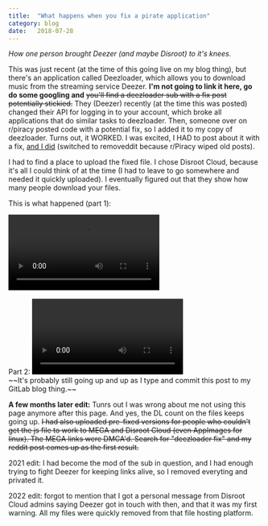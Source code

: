 ```yaml
---
title:  "What happens when you fix a pirate application"
category: blog
date:   2018-07-28
---
```


*How one person brought Deezer (and maybe Disroot) to it's knees.*



This was just recent (at the time of this going live on my blog thing), but there's an application called Deezloader, which allows you to download music from the streaming service Deezer. **I'm not going to link it here, go do some googling and** ~~you'll find a deezloader sub with a fix post potentially stickied.~~ They (Deezer) recently (at the time this was posted) changed their API for logging in to your account, which broke all applications that do similar tasks to deezloader. Then, someone over on r/piracy posted code with a potential fix, so I added it to my copy of deezloader. Turns out, it WORKED. I was excited, I HAD to post about it with a fix, [and I did](https://www.removeddit.com/r/Piracy/comments/921xiw/deezer_api/e33exqx) (switched to removeddit because r/Piracy wiped old posts).

I had to find a place to upload the fixed file. I chose Disroot Cloud, because it's all I could think of at the time (I had to leave to go somewhere and needed it quickly uploaded). I eventually figured out that they show how many people download your files.

This is what happened (part 1):

<link rel="stylesheet" href="https://cdn.plyr.io/3.5.3/plyr.css" />
<script src="https://cdn.plyr.io/3.5.3/plyr.js"></script>

<div class="container">
<video controls crossorigin playsinline id="player1">
	<source src="http://sheepkid12.gitlab.io/assets/video/video1.mp4" type="video/mp4" size="720">
</video>
</div>
<br>
Part 2:

<video controls crossorigin playsinline id="player2">
	<source src="https://sheepkid12.gitlab.io/assets/video/video2.mp4" type="video/mp4" size="720">
</video>

<script>
const players = Plyr.setup('video', {captions: {active: true}});
window.players = players;
</script>
<br>
~~It's probably still going up and up as I type and commit this post to my GitLab blog thing.~~

**A few months later edit:** Tunrs out I was wrong about me not using this page anymore after this page. And yes, the DL count on the files keeps going up. ~~I had also uploaded pre-fixed versions for people who couldn't get the js file to work to MEGA and Disroot Cloud (even AppImages for linux). The MEGA links were DMCA'd. Search for "deezloader fix" and my reddit post comes up as the first result.~~

2021 edit: I had become the mod of the sub in question, and I had enough trying to fight Deezer for keeping links alive, so I removed everyting and privated it.

2022 edit: forgot to mention that I got a personal message from Disroot Cloud admins saying Deezer got in touch with then, and that it was my first warning. All my files were quickly removed from that file hosting platform.
